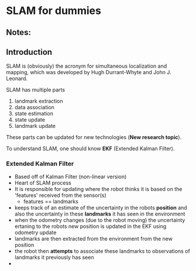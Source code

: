 # SLAM for dummies

## Notes:

## Introduction

SLAM is (obviously) the acronym for simultaneous localization and mapping, which was developed by Hugh Durrant-Whyte and John J. Leonard.

SLAM has multiple parts

1. landmark extraction
2. data association
3. state estimation
4. state update
5. landmark update

These parts can be updated for new technologies (**New research topic**).

To understand SLAM, one should know **EKF** (Extended Kalman Filter).

### Extended Kalman Filter

- Based off of Kalman Filter (non-linear version)
- Heart of SLAM process
- It is responsible for updating where the robot thinks it is based on the 'features' received from the sensor(s) 
  - features == landmarks
- keeps track of an estimate of the uncertainty in the robots **position** and also the uncertainty in these **landmarks**  it has seen in the environment
- when the odometry changes (due to the robot moving) the uncertainty ertaning to the robots new position is updated in the EKF using odometry update
- landmarks are then extracted from the environment from the new position
- the robot then **attempts** to associate these landmarks to observations of landmarks it previously has seen
- ​